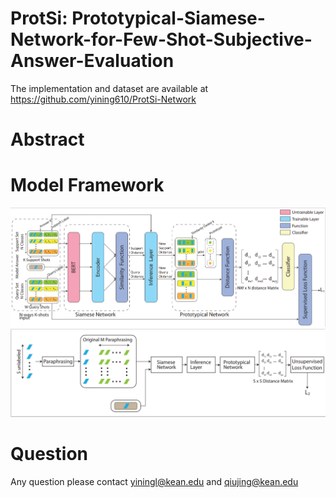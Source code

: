 # ProtSi: Prototypical-Siamese-Network-for-Few-Shot-Subjective-Answer-Evaluation

The implementation and dataset are available at https://github.com/yining610/ProtSi-Network

# Abstract

# Model Framework
![label](/label.png?raw=true "The model structure of supervised part of ProtSiNet")
![unlabel](/unlabel.png?raw=true "The model structure of unsupervised part of ProtSiNet")


# Question
Any question please contact yiningl@kean.edu and qiujing@kean.edu


